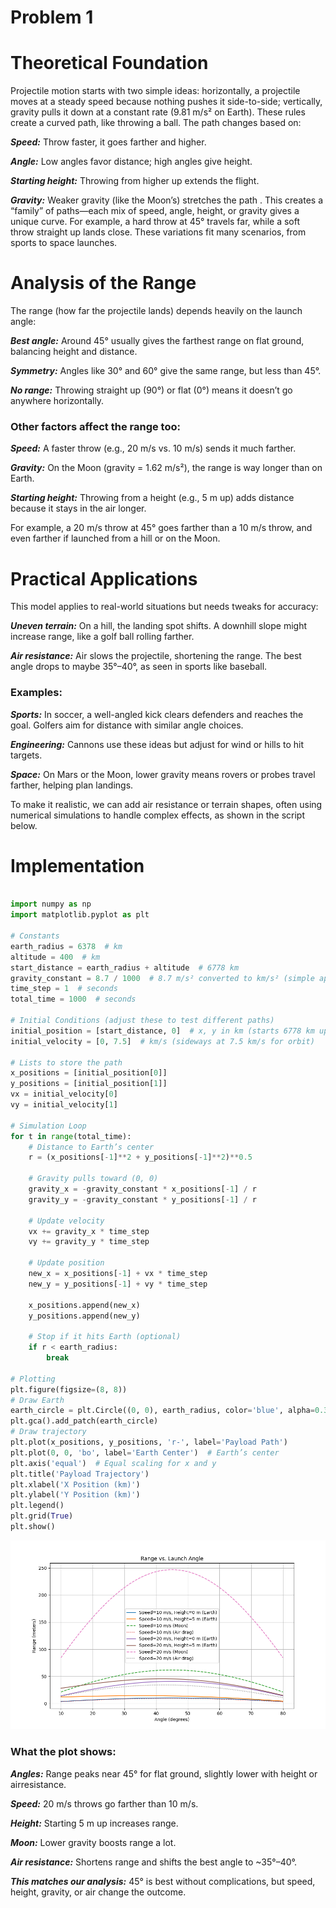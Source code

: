 # Problem 1

# Theoretical Foundation

Projectile motion starts with two simple ideas: horizontally, a projectile moves at a steady speed because nothing pushes it side-to-side; vertically, gravity pulls it down at a constant rate (9.81 m/s² on Earth). These rules create a curved path, like throwing a ball. The path changes based on:

***Speed:*** 
Throw faster, it goes farther and higher.

***Angle:***
 Low angles favor distance; high angles give height.

***Starting height:*** 
Throwing from higher up extends the flight.

***Gravity:*** 
Weaker gravity (like the Moon’s) stretches the path
.
This creates a “family” of paths—each mix of speed, angle, height, or gravity gives a unique curve. For example, a hard throw at 45°
 travels far, while a soft throw straight up lands close. These variations fit many scenarios, from sports to space launches.


# Analysis of the Range

The range (how far the projectile lands) depends heavily on the launch angle:

***Best angle:*** Around 45° usually gives the farthest range on flat ground, balancing height and distance.

***Symmetry:*** Angles like 30° and 60° give the same range, but less than 45°.

***No range:*** Throwing straight up (90°) or flat (0°) means it doesn’t go anywhere horizontally.

### Other factors affect the range too:

***Speed:*** A faster throw (e.g., 20 m/s vs. 10 m/s) sends it much farther.

***Gravity:*** On the Moon (gravity = 1.62 m/s²), the range is way longer than on Earth.

***Starting height:*** Throwing from a height (e.g., 5 m up) adds distance because it stays in the air longer.

For example, a 20 m/s throw at 45° goes farther than a 10 m/s throw, and even farther if launched from a hill or on the Moon.


# Practical Applications

This model applies to real-world situations but needs tweaks for accuracy:

***Uneven terrain:***
 On a hill, the landing spot shifts. A downhill slope might increase range, like a golf ball rolling farther.

***Air resistance:*** 
Air slows the projectile, shortening the range. The best angle drops to maybe 35°–40°, as seen in sports like baseball.

### Examples:

***Sports:*** 
In soccer, a well-angled kick clears defenders and reaches the goal. Golfers aim for distance with similar angle choices.

***Engineering:*** Cannons use these ideas but adjust for wind or hills to hit targets.

***Space:*** On Mars or the Moon, lower gravity means rovers or probes travel farther, helping plan landings.

To make it realistic, we can add air resistance or terrain shapes, often using numerical simulations to handle complex effects, as shown in the script below.


# Implementation

```python

import numpy as np
import matplotlib.pyplot as plt

# Constants
earth_radius = 6378  # km
altitude = 400  # km
start_distance = earth_radius + altitude  # 6778 km
gravity_constant = 8.7 / 1000  # 8.7 m/s² converted to km/s² (simple approximation)
time_step = 1  # seconds
total_time = 1000  # seconds

# Initial Conditions (adjust these to test different paths)
initial_position = [start_distance, 0]  # x, y in km (starts 6778 km up)
initial_velocity = [0, 7.5]  # km/s (sideways at 7.5 km/s for orbit)

# Lists to store the path
x_positions = [initial_position[0]]
y_positions = [initial_position[1]]
vx = initial_velocity[0]
vy = initial_velocity[1]

# Simulation Loop
for t in range(total_time):
    # Distance to Earth’s center
    r = (x_positions[-1]**2 + y_positions[-1]**2)**0.5
    
    # Gravity pulls toward (0, 0)
    gravity_x = -gravity_constant * x_positions[-1] / r
    gravity_y = -gravity_constant * y_positions[-1] / r
    
    # Update velocity
    vx += gravity_x * time_step
    vy += gravity_y * time_step
    
    # Update position
    new_x = x_positions[-1] + vx * time_step
    new_y = y_positions[-1] + vy * time_step
    
    x_positions.append(new_x)
    y_positions.append(new_y)
    
    # Stop if it hits Earth (optional)
    if r < earth_radius:
        break

# Plotting
plt.figure(figsize=(8, 8))
# Draw Earth
earth_circle = plt.Circle((0, 0), earth_radius, color='blue', alpha=0.3)
plt.gca().add_patch(earth_circle)
# Draw trajectory
plt.plot(x_positions, y_positions, 'r-', label='Payload Path')
plt.plot(0, 0, 'bo', label='Earth Center')  # Earth’s center
plt.axis('equal')  # Equal scaling for x and y
plt.title('Payload Trajectory')
plt.xlabel('X Position (km)')
plt.ylabel('Y Position (km)')
plt.legend()
plt.grid(True)
plt.show()
```

![alt text](Figure.png)

### What the plot shows:

***Angles:***
 Range peaks near 45° for flat ground, slightly lower with height or airresistance.

***Speed:***
 20 m/s throws go farther than 10 m/s.

***Height:*** 
Starting 5 m up increases range.

***Moon:*** 
Lower gravity boosts range a lot.

***Air resistance:***
 Shortens range and shifts the best angle to ~35°–40°.

***This matches our analysis:***
45° is best without complications, but speed, height, gravity, or air change the outcome.

